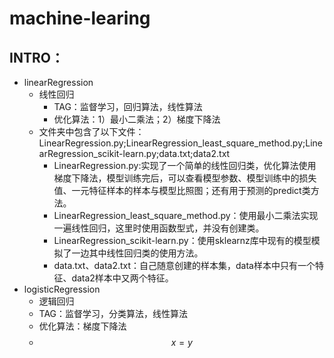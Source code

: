 <script type="text/javascript" src="http://cdn.mathjax.org/mathjax/latest/MathJax.js?config=default"></script>
# machine-learing
## INTRO：
  - linearRegression
    - 线性回归
	    - TAG：监督学习，回归算法，线性算法
	    - 优化算法：1）最小二乘法；2）梯度下降法
    - 文件夹中包含了以下文件：LinearRegression.py;LinearRegression_least_square_method.py;LinearRegression_scikit-learn.py;data.txt;data2.txt
		- LinearRegression.py:实现了一个简单的线性回归类，优化算法使用梯度下降法，模型训练完后，可以查看模型参数、模型训练中的损失值、一元特征样本的样本与模型比照图；还有用于预测的predict类方法。
		- LinearRegression_least_square_method.py：使用最小二乘法实现一遍线性回归，这里时使用函数型式，并没有创建类。
		- LinearRegression_scikit-learn.py：使用sklearnz库中现有的模型模拟了一边其中线性回归类的使用方法。
		- data.txt、data2.txt：自己随意创建的样本集，data样本中只有一个特征、data2样本中又两个特征。
  - logisticRegression
    - 逻辑回归
    - TAG：监督学习，分类算法，线性算法
    - 优化算法：梯度下降法
    - $$ x=y$$
